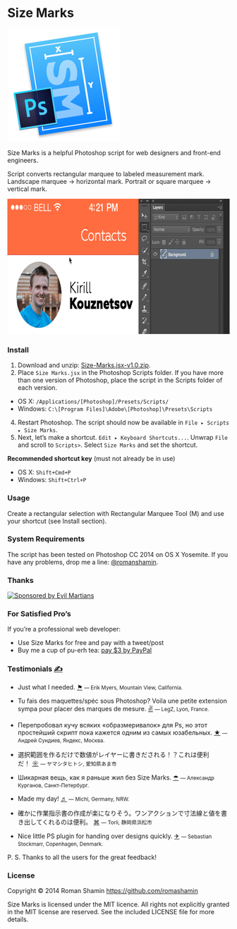 # Size Marks

<img width="256" height="256" src="images/Size-Marks-Icon-512.png" title="Size Marks logo">

Size Marks is a helpful Photoshop script for web designers and front-end engineers.

Script converts rectangular marquee to labeled measurement mark. Landscape marquee → horizontal mark. Portrait or square marquee → vertical mark.

<img width="735" height="307" src="images/size-marks-show.gif" title="Demonstration">

### Install

1. Download and unzip: [Size-Marks.jsx-v1.0.zip].
2. Place `Size Marks.jsx` in the Photoshop Scripts folder. If you have more than one version of Photoshop, place the script in the Scripts folder of each version.
 - OS X: `/Applications/[Photoshop]/Presets/Scripts/`
 - Windows: `C:\[Program Files]\Adobe\[Photoshop]\Presets\Scripts`
4. Restart Photoshop. The script should now be available in `File ▸ Scripts ▸ Size Marks`.
5. Next, let’s make a shortcut. `Edit ▸ Keyboard Shortcuts...`. Unwrap `File` and scroll to `Scripts>`. Select `Size Marks` and set the shortcut.

**Recommended shortcut key** (must not already be in use)

- OS X: `Shift+Cmd+P`
- Windows: `Shift+Ctrl+P`

[Size-Marks.jsx-v1.0.zip]: https://cdn.rawgit.com/romashamin/Size-Marks-PS/master/Size-Marks.jsx-v1.1.zip

### Usage

Create a rectangular selection with Rectangular Marquee Tool (M) and use your shortcut (see Install section).

### System Requirements

The script has been tested on Photoshop CC 2014 on OS X Yosemite. If you have any problems, drop me a line: [@romanshamin].

[@romanshamin]: https://twitter.com/romanshamin

### Thanks

<a href="https://evilmartians.com/?utm_source=size-marks">
<img src="https://evilmartians.com/badges/sponsored-by-evil-martians.svg" alt="Sponsored by Evil Martians" width="236" height="54"></a>

[c.pfaffenbichler]: https://forums.adobe.com/people/c.pfaffenbichler
[Evil Martians]: http://evilmartians.com/

### For Satisfied Pro’s

If you’re a professional web developer:
* Use Size Marks for free and pay with a tweet/post
* Buy me a cup of pu-erh tea: [pay $3 by PayPal]

[pay $3 by PayPal]: https://www.paypal.com/cgi-bin/webscr?cmd=_s-xclick&hosted_button_id=AWYVPVCBHEJXA

### Testimonials [✍]

[✍]: https://twitter.com/search?f=realtime&q=Size%20Marks&src=typd

- Just what I needed. [⚑]
<small>— Erik Myers, Mountain View, California.</small>

[⚑]: https://twitter.com/endswithak/status/528967796491681793

- Tu fais des maquettes/spéc sous Photoshop? Voila une petite extension sympa pour placer des marques de mesure. [✌]
<small>— LegZ, Lyon, France.</small>

[✌]: https://twitter.com/legz/status/528459513943564288

- Перепробовал кучу всяких «образмеривалок» для Ps, но этот простейший скрипт пока кажется одним из самых юзабельных. [★]
<small>— Андрей Сундиев, Яндекс, Москва.</small>

[★]: https://twitter.com/ASundiev/status/526640119777083392

- 選択範囲を作るだけで数値がレイヤーに書きだされる！？これは便利だ！ [☼]
<small>— ヤマシタヒトシ, 愛知県あま市</small>

[☼]: https://twitter.com/yamachan_ck/status/528374075224096768

- Шикарная вещь, как я раньше жил без Size Marks. [☂]
<small>— Александр Курганов, Санкт-Петербург.</small>

[☂]: https://twitter.com/Akurganow/status/527734891144704000

- Made my day! [♬]
<small>— Michl, Germany, NRW.</small>

[♬]: https://twitter.com/stil72/status/528092783169794049

- 確かに作業指示書の作成が楽になりそう。ワンアクションで寸法線と値を書き出してくれるのは便利。 [⌘]
<small>— Torii, 静岡県浜松市</small>

[⌘]: https://twitter.com/torii/status/528000623921201153

- Nice little PS plugin for handing over designs quickly. [✈]
<small>— Sebastian Stockmarr, Copenhagen, Denmark.</small>

[✈]: https://twitter.com/stockmarr/status/528897988220178432

P. S. Thanks to all the users for the great feedback!

### License

Copyright © 2014 Roman Shamin https://github.com/romashamin

Size Marks is licensed under the MIT licence. All rights not explicitly granted in the MIT license are reserved. See the included LICENSE file for more details.
